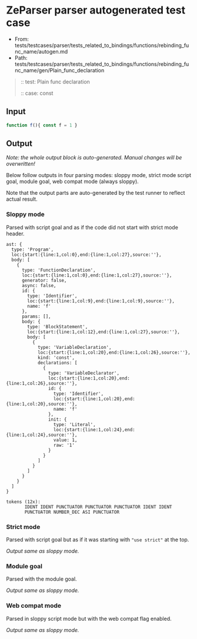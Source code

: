 # ZeParser parser autogenerated test case

- From: tests/testcases/parser/tests_related_to_bindings/functions/rebinding_func_name/autogen.md
- Path: tests/testcases/parser/tests_related_to_bindings/functions/rebinding_func_name/gen/Plain_func_declaration

> :: test: Plain func declaration
>
> :: case: const

## Input


`````js
function f(){ const f = 1 }
`````

## Output

_Note: the whole output block is auto-generated. Manual changes will be overwritten!_

Below follow outputs in four parsing modes: sloppy mode, strict mode script goal, module goal, web compat mode (always sloppy).

Note that the output parts are auto-generated by the test runner to reflect actual result.

### Sloppy mode

Parsed with script goal and as if the code did not start with strict mode header.

`````
ast: {
  type: 'Program',
  loc:{start:{line:1,col:0},end:{line:1,col:27},source:''},
  body: [
    {
      type: 'FunctionDeclaration',
      loc:{start:{line:1,col:0},end:{line:1,col:27},source:''},
      generator: false,
      async: false,
      id: {
        type: 'Identifier',
        loc:{start:{line:1,col:9},end:{line:1,col:9},source:''},
        name: 'f'
      },
      params: [],
      body: {
        type: 'BlockStatement',
        loc:{start:{line:1,col:12},end:{line:1,col:27},source:''},
        body: [
          {
            type: 'VariableDeclaration',
            loc:{start:{line:1,col:20},end:{line:1,col:26},source:''},
            kind: 'const',
            declarations: [
              {
                type: 'VariableDeclarator',
                loc:{start:{line:1,col:20},end:{line:1,col:26},source:''},
                id: {
                  type: 'Identifier',
                  loc:{start:{line:1,col:20},end:{line:1,col:20},source:''},
                  name: 'f'
                },
                init: {
                  type: 'Literal',
                  loc:{start:{line:1,col:24},end:{line:1,col:24},source:''},
                  value: 1,
                  raw: '1'
                }
              }
            ]
          }
        ]
      }
    }
  ]
}

tokens (12x):
       IDENT IDENT PUNCTUATOR PUNCTUATOR PUNCTUATOR IDENT IDENT
       PUNCTUATOR NUMBER_DEC ASI PUNCTUATOR
`````

### Strict mode

Parsed with script goal but as if it was starting with `"use strict"` at the top.

_Output same as sloppy mode._

### Module goal

Parsed with the module goal.

_Output same as sloppy mode._

### Web compat mode

Parsed in sloppy script mode but with the web compat flag enabled.

_Output same as sloppy mode._

